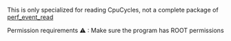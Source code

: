 This is only specialized for reading CpuCycles, not a complete package of [perf_event_read](https://www.man7.org/linux/man-pages/man2/perf_event_open.2.html)

Permission requirements ⚠ : Make sure the program has ROOT permissions